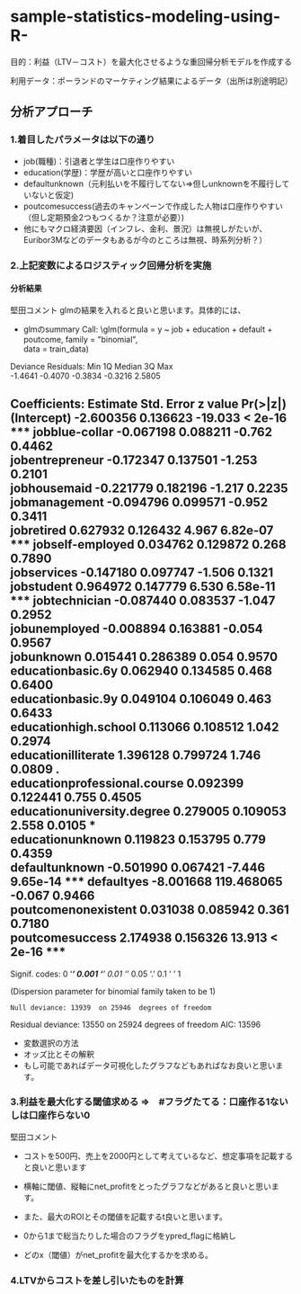 # sample-statistics-modeling-using-R-

目的：利益（LTV－コスト）を最大化させるような重回帰分析モデルを作成する

利用データ：ポーランドのマーケティング結果によるデータ（出所は別途明記）

## 分析アプローチ

### 1.着目したパラメータは以下の通り
- job(職種)：引退者と学生は口座作りやすい
- education(学歴)：学歴が高いと口座作りやすい
- defaultunknown（元利払いを不履行してない⇒但しunknownを不履行していないと仮定)
- poutcomesuccess(過去のキャンペーンで作成した人物は口座作りやすい（但し定期預金2つもつくるか？注意が必要）)
- 他にもマクロ経済要因（インフレ、金利、景況）は無視しがたいが、Euribor3Mなどのデータもあるが今のところは無視、時系列分析？）

### 2.上記変数によるロジスティック回帰分析を実施

#### 分析結果
堅田コメント
glmの結果を入れると良いと思います。具体的には、

- glmのsummary
Call:
\glm(formula = y ~ job + education + default + poutcome, family = "binomial", \
    data = train_data)

Deviance Residuals: 
    Min       1Q   Median       3Q      Max  
-1.4641  -0.4070  -0.3834  -0.3216   2.5805  

Coefficients:
                               Estimate Std. Error z value Pr(>|z|)    
(Intercept)                   -2.600356   0.136623 -19.033  < 2e-16 ***
jobblue-collar                -0.067198   0.088211  -0.762   0.4462    
jobentrepreneur               -0.172347   0.137501  -1.253   0.2101    
jobhousemaid                  -0.221779   0.182196  -1.217   0.2235    
jobmanagement                 -0.094796   0.099571  -0.952   0.3411    
jobretired                     0.627932   0.126432   4.967 6.82e-07 ***
jobself-employed               0.034762   0.129872   0.268   0.7890    
jobservices                   -0.147180   0.097747  -1.506   0.1321    
jobstudent                     0.964972   0.147779   6.530 6.58e-11 ***
jobtechnician                 -0.087440   0.083537  -1.047   0.2952    
jobunemployed                 -0.008894   0.163881  -0.054   0.9567    
jobunknown                     0.015441   0.286389   0.054   0.9570    
educationbasic.6y              0.062940   0.134585   0.468   0.6400    
educationbasic.9y              0.049104   0.106049   0.463   0.6433    
educationhigh.school           0.113066   0.108512   1.042   0.2974    
educationilliterate            1.396128   0.799724   1.746   0.0809 .  
educationprofessional.course   0.092399   0.122441   0.755   0.4505    
educationuniversity.degree     0.279005   0.109053   2.558   0.0105 *  
educationunknown               0.119823   0.153795   0.779   0.4359    
defaultunknown                -0.501990   0.067421  -7.446 9.65e-14 ***
defaultyes                    -8.001668 119.468065  -0.067   0.9466    
poutcomenonexistent            0.031038   0.085942   0.361   0.7180    
poutcomesuccess                2.174938   0.156326  13.913  < 2e-16 ***
---
Signif. codes:  0 ‘***’ 0.001 ‘**’ 0.01 ‘*’ 0.05 ‘.’ 0.1 ‘ ’ 1

(Dispersion parameter for binomial family taken to be 1)

    Null deviance: 13939  on 25946  degrees of freedom
Residual deviance: 13550  on 25924  degrees of freedom
AIC: 13596



- 変数選択の方法
- オッズ比とその解釈
- もし可能であればデータ可視化したグラフなどもあればなお良いと思います。



### 3.利益を最大化する閾値求める ⇒　#フラグたてる：口座作る1ないしは口座作らない0

堅田コメント
- コストを500円、売上を2000円として考えているなど、想定事項を記載すると良いと思います
- 横軸に閾値、縦軸にnet_profitをとったグラフなどがあると良いと思います。
- また、最大のROIとその閾値を記載するt良いと思います。

- 0から1まで総当たりした場合のフラグをypred_flagに格納し
- どのx（閾値）がnet_profitを最大化するかを求める。

### 4.LTVからコストを差し引いたものを計算

